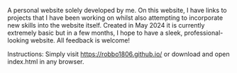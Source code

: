 A personal website solely developed by me. On this website, I have links to projects that I have been working on whilst also attempting to incorporate new skills into the website itself.
Created in May 2024 it is currently extremely basic but in a few months, I hope to have a sleek, professional-looking website.
All feedback is welcome!

Instructions:
Simply visit https://robbo1806.github.io/ or download and open index.html in any browser.
